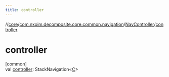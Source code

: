 ```yaml
---
title: controller
---
```

//[core](../../../index.html)/[com.nxoim.decomposite.core.common.navigation](../index.html)/[NavController](index.html)/[controller](controller.html)



# controller



[common]\
val [controller](controller.html): StackNavigation&lt;[C](index.html)&gt;




